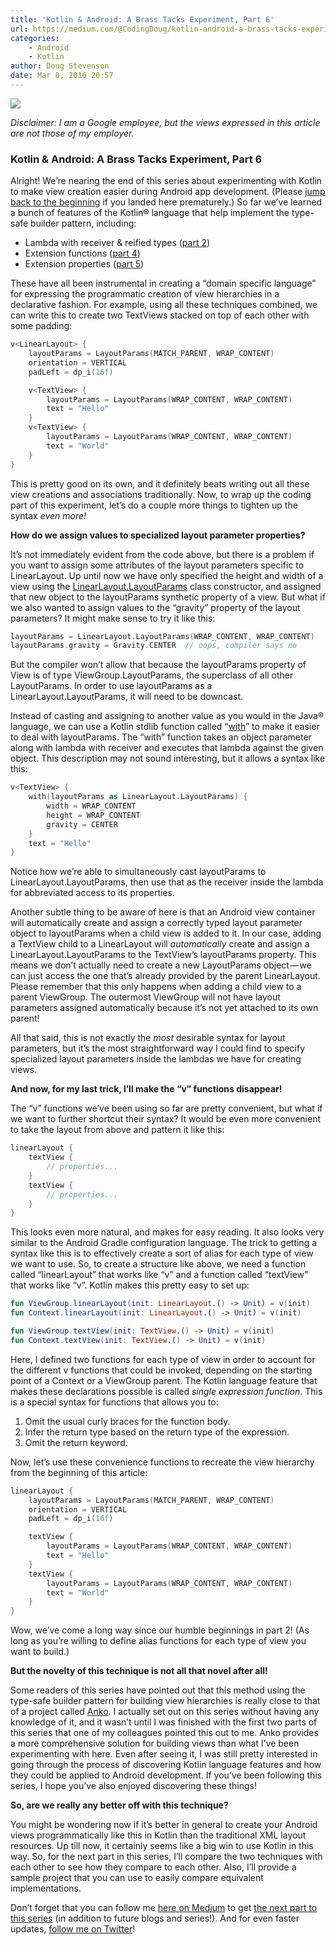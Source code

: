 ```yaml
---
title: 'Kotlin & Android: A Brass Tacks Experiment, Part 6'
url: https://medium.com/@CodingDoug/kotlin-android-a-brass-tacks-experiment-part-6-49fea0ed3a7#.53axmkcxt
categories:
    - Android
    - Kotlin
author: Doug Stevenson
date: Mar 8, 2016 20:57
---
```

![](https://d262ilb51hltx0.cloudfront.net/max/1600/1*UN-S8ELMC2kpHf4tJKfbLQ.png)

_Disclaimer: I am a Google employee, but the views expressed in this article are not those of my employer._

### Kotlin & Android: A Brass Tacks Experiment, Part 6

Alright! We’re nearing the end of this series about experimenting with Kotlin to make view creation easier during Android app development. (Please [jump back to the beginning](https://medium.com/p/kotlin-android-a-brass-tacks-experiment-part-1-3e5028491bcc) if you landed here prematurely.) So far we’ve learned a bunch of features of the Kotlin® language that help implement the type-safe builder pattern, including:

* Lambda with receiver & reified types ([part 2](https://medium.com/p/kotlin-android-a-brass-tacks-experiment-part-2-c67661cfdf5f))
* Extension functions ([part 4](https://medium.com/p/kotlin-android-a-brass-tacks-experiment-part-4-4b7b501fa457))
* Extension properties ([part 5](https://medium.com/p/kotlin-android-a-brass-tacks-experiment-part-5-bd79eb9c85d4))

These have all been instrumental in creating a “domain specific language” for expressing the programmatic creation of view hierarchies in a declarative fashion. For example, using all these techniques combined, we can write this to create two TextViews stacked on top of each other with some padding:

```kotlin
v<LinearLayout> {
    layoutParams = LayoutParams(MATCH_PARENT, WRAP_CONTENT)
    orientation = VERTICAL
    padLeft = dp_i(16f)

    v<TextView> {
        layoutParams = LayoutParams(WRAP_CONTENT, WRAP_CONTENT)
        text = "Hello"
    }
    v<TextView> {
        layoutParams = LayoutParams(WRAP_CONTENT, WRAP_CONTENT)
        text = "World"
    }
}
```

This is pretty good on its own, and it definitely beats writing out all these view creations and associations traditionally. Now, to wrap up the coding part of this experiment, let’s do a couple more things to tighten up the syntax _even more!_

**How do we assign values to specialized layout parameter properties?**

It’s not immediately evident from the code above, but there is a problem if you want to assign some attributes of the layout parameters specific to LinearLayout. Up until now we have only specified the height and width of a view using the [LinearLayout.LayoutParams](http://developer.android.com/reference/android/widget/LinearLayout.LayoutParams.html) class constructor, and assigned that new object to the layoutParams synthetic property of a view. But what if we also wanted to assign values to the “gravity” property of the layout parameters? It might make sense to try it like this:

```kotlin
layoutParams = LinearLayout.LayoutParams(WRAP_CONTENT, WRAP_CONTENT)
layoutParams.gravity = Gravity.CENTER  // oops, compiler says no
```

But the compiler won’t allow that because the layoutParams property of View is of type ViewGroup.LayoutParams, the superclass of all other LayoutParams. In order to use layoutParams as a LinearLayout.LayoutParams, it will need to be downcast.

Instead of casting and assigning to another value as you would in the Java® language, we can use a Kotlin stdlib function called “[with](https://kotlinlang.org/api/latest/jvm/stdlib/kotlin/with.html)” to make it easier to deal with layoutParams. The “with” function takes an object parameter along with lambda with receiver and executes that lambda against the given object. This description may not sound interesting, but it allows a syntax like this:

```kotlin
v<TextView> {
    with(layoutParams as LinearLayout.LayoutParams) {
        width = WRAP_CONTENT
        height = WRAP_CONTENT
        gravity = CENTER
    }
    text = "Hello"
}
```

Notice how we’re able to simultaneously cast layoutParams to LinearLayout.LayoutParams, then use that as the receiver inside the lambda for abbreviated access to its properties.

Another subtle thing to be aware of here is that an Android view container will automatically create and assign a correctly typed layout parameter object to layoutParams when a child view is added to it. In our case, adding a TextView child to a LinearLayout will _automatically_ create and assign a LinearLayout.LayoutParams to the TextView’s layoutParams property. This means we don’t actually need to create a new LayoutParams object — we can just access the one that’s already provided by the parent LinearLayout. Please remember that this only happens when adding a child view to a parent ViewGroup. The outermost ViewGroup will not have layout parameters assigned automatically because it’s not yet attached to its own parent!

All that said, this is not exactly the _most_ desirable syntax for layout parameters, but it’s the most straightforward way I could find to specify specialized layout parameters inside the lambdas we have for creating views.

**And now, for my last trick, I’ll make the “v” functions disappear!**

The “v” functions we’ve been using so far are pretty convenient, but what if we want to further shortcut their syntax? It would be even more convenient to take the layout from above and pattern it like this:

```kotlin
linearLayout {
    textView {
        // properties...
    }
    textView {
        // properties...
    }
}
```

This looks even more natural, and makes for easy reading. It also looks very similar to the Android Gradle configuration language. The trick to getting a syntax like this is to effectively create a sort of alias for each type of view we want to use. So, to create a structure like above, we need a function called “linearLayout” that works like “v<LinearLayout>” and a function called “textView” that works like “v<TextView>”. Kotlin makes this pretty easy to set up:

```kotlin
fun ViewGroup.linearLayout(init: LinearLayout.() -> Unit) = v(init)
fun Context.linearLayout(init: LinearLayout.() -> Unit) = v(init)

fun ViewGroup.textView(init: TextView.() -> Unit) = v(init)
fun Context.textView(init: TextView.() -> Unit) = v(init)
```

Here, I defined two functions for each type of view in order to account for the different v functions that could be invoked, depending on the starting point of a Context or a ViewGroup parent. The Kotlin language feature that makes these declarations possible is called _single expression function_. This is a special syntax for functions that allows you to:

1.  Omit the usual curly braces for the function body.
2.  Infer the return type based on the return type of the expression.
3.  Omit the return keyword.

Now, let’s use these convenience functions to recreate the view hierarchy from the beginning of this article:

```kotlin
linearLayout {
    layoutParams = LayoutParams(MATCH_PARENT, WRAP_CONTENT)
    orientation = VERTICAL
    padLeft = dp_i(16f)

    textView {
        layoutParams = LayoutParams(WRAP_CONTENT, WRAP_CONTENT)
        text = "Hello"
    }
    textView {
        layoutParams = LayoutParams(WRAP_CONTENT, WRAP_CONTENT)
        text = "World"
    }
}
```

Wow, we’ve come a long way since our humble beginnings in part 2! (As long as you’re willing to define alias functions for each type of view you want to build.)

**But the novelty of this technique is not all that novel after all!**

Some readers of this series have pointed out that this method using the type-safe builder pattern for building view hierarchies is really close to that of a project called [Anko](https://github.com/Kotlin/anko). I actually set out on this series without having any knowledge of it, and it wasn’t until I was finished with the first two parts of this series that one of my colleagues pointed this out to me. Anko provides a more comprehensive solution for building views than what I’ve been experimenting with here. Even after seeing it, I was still pretty interested in going through the process of discovering Kotlin language features and how they could be applied to Android development. If you’ve been following this series, I hope you’ve also enjoyed discovering these things!

**So, are we really any better off with this technique?**

You might be wondering now if it’s better in general to create your Android views programmatically like this in Kotlin than the traditional XML layout resources. Up till now, it certainly seems like a big win to use Kotlin in this way. So, for the next part in this series, I’ll compare the two techniques with each other to see how they compare to each other. Also, I’ll provide a sample project that you can use to easily compare equivalent implementations.

Don’t forget that you can follow me [here on Medium](https://medium.com/@CodingDoug) to get [the next part to this series](https://medium.com/p/kotlin-android-a-brass-tacks-experiment-wrap-up-2b37e3ac8957) (in addition to future blogs and series!). And for even faster updates, [follow me on Twitter](https://twitter.com/CodingDoug)!
